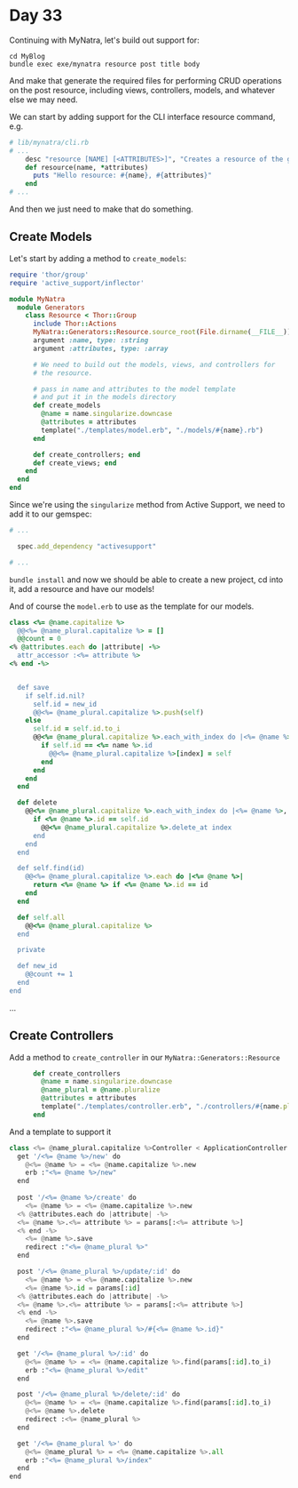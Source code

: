 # Day 33  
  
Continuing with MyNatra, let's build out support for:

```
cd MyBlog
bundle exec exe/mynatra resource post title body
```

And make that generate the required files for performing CRUD operations on the post resource, including views, controllers, models, and whatever else we may need.  
  
We can start by adding support for the CLI interface resource command, e.g.
```ruby
# lib/mynatra/cli.rb
# ...
    desc "resource [NAME] [<ATTRIBUTES>]", "Creates a resource of the given name with optional attributes"
    def resource(name, *attributes)
      puts "Hello resource: #{name}, #{attributes}"
    end
# ...
```

And then we just need to make that do something. 

## Create Models

Let's start by adding a method to `create_models`:

```ruby
require 'thor/group'
require 'active_support/inflector'

module MyNatra
  module Generators
    class Resource < Thor::Group
      include Thor::Actions
      MyNatra::Generators::Resource.source_root(File.dirname(__FILE__))
      argument :name, type: :string
      argument :attributes, type: :array

      # We need to build out the models, views, and controllers for
      # the resource.

      # pass in name and attributes to the model template
      # and put it in the models directory
      def create_models
        @name = name.singularize.downcase
        @attributes = attributes
        template("./templates/model.erb", "./models/#{name}.rb")
      end

      def create_controllers; end
      def create_views; end
    end
  end
end

```

Since we're using the `singularize` method from Active Support, we need to add it to our gemspec:

```rb
# ...

  spec.add_dependency "activesupport"

# ...

```

`bundle install` and now we should be able to create a new project, cd into it, add a resource and have our models!  

And of course the `model.erb` to use as the template for our models.

```ruby
class <%= @name.capitalize %>
  @@<%= @name_plural.capitalize %> = []
  @@count = 0
<% @attributes.each do |attribute| -%>
  attr_accessor :<%= attribute %>
<% end -%>


  def save
    if self.id.nil?
      self.id = new_id
      @@<%= @name_plural.capitalize %>.push(self)
    else
      self.id = self.id.to_i
      @@<%= @name_plural.capitalize %>.each_with_index do |<%= @name %>, index|
        if self.id == <%= name %>.id
          @@<%= @name_plural.capitalize %>[index] = self
        end
      end
    end
  end

  def delete
    @@<%= @name_plural.capitalize %>.each_with_index do |<%= @name %>, index|
      if <%= @name %>.id == self.id
        @@<%= @name_plural.capitalize %>.delete_at index
      end
    end
  end

  def self.find(id)
    @@<%= @name_plural.capitalize %>.each do |<%= @name %>|
      return <%= @name %> if <%= @name %>.id == id
    end
  end

  def self.all
    @@<%= @name_plural.capitalize %>
  end

  private

  def new_id
    @@count += 1
  end
end

```
  
...  

## Create Controllers

Add a method to `create_controller` in our `MyNatra::Generators::Resource`
```ruby
      def create_controllers
        @name = name.singularize.downcase
        @name_plural = @name.pluralize
        @attributes = attributes
        template("./templates/controller.erb", "./controllers/#{name.pluralize}_controller.rb")
      end
```

And a template to support it
```python
class <%= @name_plural.capitalize %>Controller < ApplicationController
  get '/<%= @name %>/new' do
    @<%= @name %> = <%= @name.capitalize %>.new
    erb :"<%= @name %>/new"
  end
   
  post '/<%= @name %>/create' do
    <%= @name %> = <%= @name.capitalize %>.new 
  <% @attributes.each do |attribute| -%>
  <%= @name %>.<%= attribute %> = params[:<%= attribute %>]
  <% end -%> 
    <%= @name %>.save
    redirect :"<%= @name_plural %>"
  end

  post '/<%= @name_plural %>/update/:id' do
    <%= @name %> = <%= @name.capitalize %>.new 
    <%= @name %>.id = params[:id]
  <% @attributes.each do |attribute| -%>
  <%= @name %>.<%= attribute %> = params[:<%= attribute %>]
  <% end -%> 
    <%= @name %>.save
    redirect :"<%= @name_plural %>/#{<%= @name %>.id}"
  end

  get '/<%= @name_plural %>/:id' do
    @<%= @name %> = <%= @name.capitalize %>.find(params[:id].to_i)
    erb :"<%= @name_plural %>/edit"
  end

  post '/<%= @name_plural %>/delete/:id' do
    @<%= @name %> = <%= @name.capitalize %>.find(params[:id].to_i)
    @<%= @name %>.delete
    redirect :<%= @name_plural %>
  end

  get '/<%= @name_plural %>' do
    @<%= @name_plural %> = <%= @name.capitalize %>.all
    erb :"<%= @name_plural %>/index"
  end
end

```
